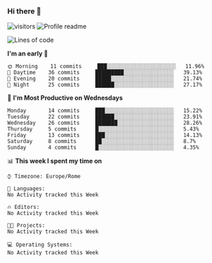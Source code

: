 ### Hi there 👋  
![visitors](https://visitor-badge.laobi.icu/badge?page_id=leverglowh) ![Profile readme](https://github.com/leverglowh/leverglowh/workflows/Profile%20readme/badge.svg?branch=master)

<!--START_SECTION:waka-->
![Lines of code](https://img.shields.io/badge/From%20Hello%20World%20I've%20written-745243%20Lines%20of%20code-blue)

**I'm an early 🐤** 

```text
🌞 Morning    11 commits     ███░░░░░░░░░░░░░░░░░░░░░░   11.96% 
🌆 Daytime    36 commits     █████████░░░░░░░░░░░░░░░░   39.13% 
🌃 Evening    20 commits     █████░░░░░░░░░░░░░░░░░░░░   21.74% 
🌙 Night      25 commits     ██████░░░░░░░░░░░░░░░░░░░   27.17%

```
📅 **I'm Most Productive on Wednesdays** 

```text
Monday       14 commits     ███░░░░░░░░░░░░░░░░░░░░░░   15.22% 
Tuesday      22 commits     ██████░░░░░░░░░░░░░░░░░░░   23.91% 
Wednesday    26 commits     ███████░░░░░░░░░░░░░░░░░░   28.26% 
Thursday     5 commits      █░░░░░░░░░░░░░░░░░░░░░░░░   5.43% 
Friday       13 commits     ███░░░░░░░░░░░░░░░░░░░░░░   14.13% 
Saturday     8 commits      ██░░░░░░░░░░░░░░░░░░░░░░░   8.7% 
Sunday       4 commits      █░░░░░░░░░░░░░░░░░░░░░░░░   4.35%

```


📊 **This week I spent my time on** 

```text
⌚︎ Timezone: Europe/Rome

💬 Languages: 
No Activity tracked this Week

🔥 Editors: 
No Activity tracked this Week

🐱‍💻 Projects: 
No Activity tracked this Week

💻 Operating Systems: 
No Activity tracked this Week

```


<!--END_SECTION:waka-->
